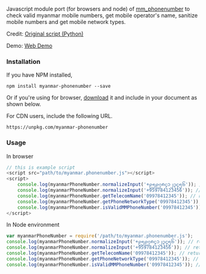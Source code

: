 Javascript module port (for browsers and node) of [mm_phonenumber](https://github.com/Melomap/mm_phonenumber) to check valid myanmar mobile numbers, get mobile operator's name, sanitize mobile numbers and get mobile network types.

Credit: [Original script (Python)](https://github.com/Melomap/mm_phonenumber)

Demo: [Web Demo](https://kaungmyatlwin.github.io/myanmar-phonenumber)

### Installation

If you have NPM installed,

`npm install myanmar-phonenumber --save`

Or if you're using for browser, [download](https://raw.githubusercontent.com/kaungmyatlwin/myanmar-phonenumber-js/master/myanmar.phonenumber.js) it and include in your document as shown below.

For CDN users, include the following URL.

`https://unpkg.com/myanmar-phonenumber`

### Usage

In browser
```javascript
// this is example script
<script src="path/to/myanmar.phonenumber.js"></script>
<script>
    console.log(myanmarPhoneNumber.normalizeInput('+၉၅၉၇၈၄၁၂၃၄၅၆')); // returns 09784123456
    console.log(myanmarPhoneNumber.normalizeInput('+959784123456')); // returns 09784123456
    console.log(myanmarPhoneNumber.getTelecomName('09978412345')); // returns Ooredoo
    console.log(myanmarPhoneNumber.getPhoneNetworkType('09978412345')); // returns GSM
    console.log(myanmarPhoneNumber.isValidMMPhoneNumber('09978412345')); // returns true if it meets Myanmar Phone Number conditions
</script>
```

In Node environment

```javascript
var myanmarPhoneNumber = require('/path/to/myanmar.phonenumber.js');
console.log(myanmarPhoneNumber.normalizeInput('+၉၅၉၇၈၄၁၂၃၄၅၆')); // returns 09784123456
console.log(myanmarPhoneNumber.normalizeInput('+959784123456')); // returns 09784123456
console.log(myanmarPhoneNumber.getTelecomName('09978412345')); // returns Ooredoo
console.log(myanmarPhoneNumber.getPhoneNetworkType('09978412345')); // returns GSM
console.log(myanmarPhoneNumber.isValidMMPhoneNumber('09978412345')); // returns true if it meets Myanmar Phone Number conditions
```
